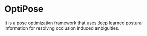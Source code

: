 # OptiPose

It is a pose optimization framework that uses deep learned postural information for resolving occlusion induced ambiguities.